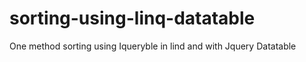 # sorting-using-linq-datatable
One method sorting using Iqueryble in lind and with Jquery Datatable
